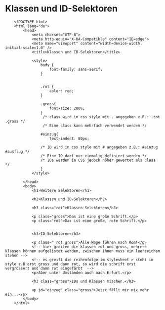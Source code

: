 # Klassen und ID-Selektoren

		<!DOCTYPE html> 
		<html lang="de">
			<head>
				<meta charset="UTF-8">
				<meta http-equiv="X-UA-Compatible" content="IE=edge">
				<meta name="viewport" content="width=device-width, initial-scale=1.0" />
				<title>Klassen und ID-Selektoren</title>

				<style>
					body {
						font-family: sans-serif;
					}

				
					.rot {
						color: red;
					}
				   
					.gross{
						font-size: 200%;
					}
					 /* class wird in css style mit . angegeben z.B.: .rot .gross */
					 /* Eine class kann mehrfach verwendet werden */

					#einzug{
						text-indent: 80px;

					/* ID wird in css style mit # angegeben z.B.: #einzug #ausflug */
					/* Eine ID darf nur einmalig definiert werden */
					/* IDs werden in CSS jedoch höher gewertet als class */
					}
				</style>

			</head>
			<body>
				<h1>Weitere Selektoren</h1>

				<h2>Klassen und ID-Selektoren</h2>

				<h3 class="rot">Klassen-Selektoren</h3>

				<p class="gross">Das ist eine große Schrift.</p>
				<p class="rot">Das ist eine große, rote Schrift.</p>


				<h3>ID-Selektoren</h3>

				<p class=" rot gross">Alle Wege führen nach Rom!</p>
				<!-- hier greifen die klassen rot und gross, mehrere klassen können aufgelistet werden, zwischen ihnen muss ein leerzeichen stehen -->
				<!-- es greift die reihenfolge im stylesheet > steht im style z.B erst gross und dann rot, so wird die schrift erst vergrössert und dann rot eingefärbt  -->
				<p>Aber unter Umständen auch nach Erfurt.</p>

				<h3 class="gross">IDs und Klassen mischen.</h3>

				<p id="einzug" class="gross">Jetzt fällt mir nix mehr ein...</p>
			</body>
		</html>
